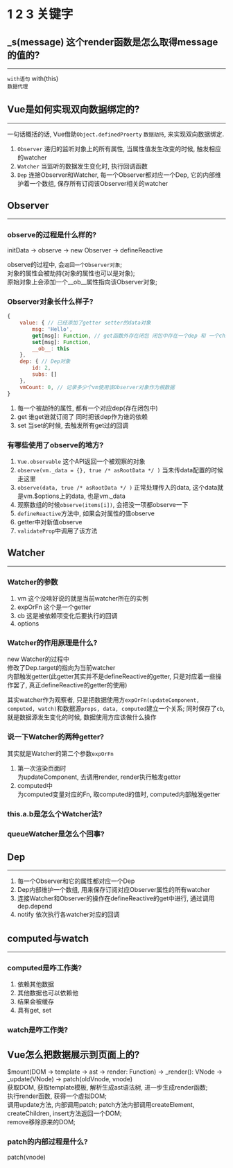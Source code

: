 # 1 2 3 关键字

## _s(message) 这个render函数是怎么取得message的值的?
---
`with语句` with(this)  
`数据代理`

## Vue是如何实现双向数据绑定的?
---
一句话概括的话, Vue借助`Object.definedProerty` `数据劫持`, 来实现双向数据绑定.
   1. `Observer` 递归的监听对象上的所有属性, 当属性值发生改变的时候, 触发相应的watcher
   2. `Watcher` 当监听的数据发生变化时, 执行回调函数
   3. `Dep` 连接Observer和Watcher, 每一个Observer都对应一个Dep, 它的内部维护着一个数组, 保存所有订阅该Observer相关的watcher

## Observer
---
### observe的过程是什么样的?
initData -> observe -> new Observer -> defineReactive  

observe的过程中, 会`返回一个Observer对象`;  
对象的属性会被劫持(对象的属性也可以是对象);  
原始对象上会添加一个__ob__属性指向该Observer对象;  

### Observer对象长什么样子?  
```js
{
    value: { // 已经添加了getter setter的data对象
        msg: 'Hello',
        get[msg]: Function, // get函数外存在闭包 闭包中存在一个dep 和 一个childOb:Observer
        set[msg]: Function,
        __ob__: this
    },
    dep: { // Dep对象
        id: 2,
        subs: []
    },
    vmCount: 0, // 记录多少个vm使用该Observer对象作为根数据
}
```
1. 每一个被劫持的属性, 都有一个对应dep(存在闭包中)
2. get 谁get谁就订阅了 同时把该dep作为谁的依赖
3. set 当set的时候, 去触发所有get过的回调

### 有哪些使用了observe的地方?
1. `Vue.observable` 这个API返回一个被观察的对象
2. `observe(vm._data = {}, true /* asRootData */ )` 当未传data配置的时候走这里
3. `observe(data, true /* asRootData */ )` 正常处理传入的data, 这个data就是vm.$options上的data, 也是vm._data
4. 观察数组的时候`observe(items[i])`, 会把没一项都observe一下
5. `defineReactive`方法中, 如果会对属性的值observe
6. getter中对新值observe
7. `validateProp`中调用了该方法

## Watcher
---
### Watcher的参数
1. vm 这个没啥好说的就是当前watcher所在的实例
2. expOrFn 这个是一个getter
3. cb 这是被依赖项变化后要执行的回调
4. options

### Watcher的作用原理是什么?
new Watcher的过程中  
修改了Dep.target的指向为当前watcher  
内部触发getter(此getter其实并不是defineReactive的getter, 只是对应着一些操作罢了, 真正defineReactive的getter的使用)  

其实watcher作为观察者, 只是把数据使用方`expOrFn(updateComponent, computed, watch)`和数据源`props, data, computed`建立一个关系; 同时保存了`cb`, 就是数据源发生变化的时候, 数据使用方应该做什么操作

### 说一下Watcher的两种getter?
其实就是Watcher的第二个参数`expOrFn`
1. 第一次渲染页面时  
    为updateComponent, 去调用render, render执行触发getter
2. computed中  
    为computed变量对应的Fn, 取computed的值时, computed内部触发getter


### this.a.b是怎么个Watcher法?

### queueWatcher是怎么个回事?


## Dep
---
1. 每一个Observer和它的属性都对应一个Dep
2. Dep内部维护一个数组, 用来保存订阅对应Observer属性的所有watcher
3. 连接Watcher和Observer的操作在defineReactive的get中进行, 通过调用dep.depend
4. notify 依次执行各watcher对应的回调


## computed与watch
---
### computed是咋工作类?
1. 依赖其他数据
2. 其他数据也可以依赖他
3. 结果会被缓存
4. 具有get, set

### watch是咋工作类?


## Vue怎么把数据展示到页面上的?
$mount(DOM -> template -> ast -> render: Function) -> _render(): VNode -> _update(VNode) -> patch(oldVnode, vnode)  
获取DOM, 获取template模板, 解析生成ast语法树, 进一步生成render函数;  
执行render函数, 获得一个虚拟DOM;  
调用update方法, 内部调用patch;
patch方法内部调用createElement, createChildren, insert方法返回一个DOM;  
remove移除原来的DOM;

### patch的内部过程是什么?
patch(vnode)
